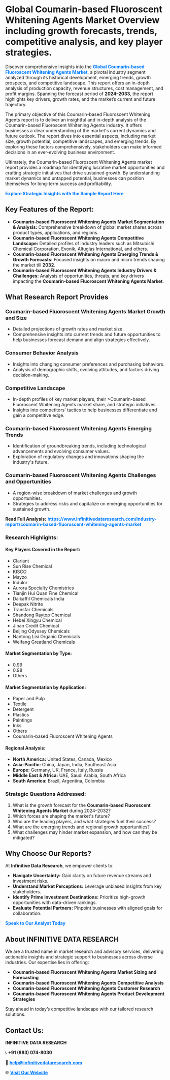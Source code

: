 <h1>Global Coumarin-based Fluoroscent Whitening Agents Market Overview including growth forecasts, trends, competitive analysis, and key player strategies.</h1>
<p>
Discover comprehensive insights into the 
<a href="https://www.infinitivedataresearch.com/industry-report/coumarin-based-fluoroscent-whitening-agents-market" rel="dofollow" style="color: #007BFF; text-decoration: none;"><strong>Global Coumarin-based Fluoroscent Whitening Agents Market</strong></a>, a pivotal industry segment analyzed through its historical development, emerging trends, growth prospects, and competitive landscape. This report offers an in-depth analysis of production capacity, revenue structures, cost management, and profit margins. Spanning the forecast period of <strong>2024–2033</strong>, the report highlights key drivers, growth rates, and the market’s current and future trajectory.
</p>
<p>
The primary objective of this Coumarin-based Fluoroscent Whitening Agents report is to deliver an insightful and in-depth analysis of the Coumarin-based Fluoroscent Whitening Agents industry. It offers businesses a clear understanding of the market's current dynamics and future outlook. The report dives into essential aspects, including market size, growth potential, competitive landscapes, and emerging trends. By exploring these factors comprehensively, stakeholders can make informed decisions in an ever-evolving business environment.
</p>
<p>
Ultimately, the Coumarin-based Fluoroscent Whitening Agents market report provides a roadmap for identifying lucrative market opportunities and crafting strategic initiatives that drive sustained growth. By understanding market dynamics and untapped potential, businesses can position themselves for long-term success and profitability.
</p>
<p>
<a href="https://www.infinitivedataresearch.com/request-sample/reportId=110536" style="color: #007BFF; text-decoration: none;"><strong>Explore Strategic Insights with the Sample Report Here</strong></a>
</p>

<h2>Key Features of the Report:</h2>
<ul>
<li><strong>Coumarin-based Fluoroscent Whitening Agents Market Segmentation & Analysis:</strong> Comprehensive breakdown of global market shares across product types, applications, and regions.</li>
<li><strong>Coumarin-based Fluoroscent Whitening Agents Competitive Landscape:</strong> Detailed profiles of industry leaders such as Mitsubishi Chemical Corporation, Evonik, Altuglas International, and others.</li>
<li><strong>Coumarin-based Fluoroscent Whitening Agents Emerging Trends & Growth Forecasts:</strong> Focused insights on macro and micro trends shaping the market till <strong>2032</strong>.</li>
<li><strong>Coumarin-based Fluoroscent Whitening Agents Industry Drivers & Challenges:</strong> Analysis of opportunities, threats, and key drivers impacting the <strong>Coumarin-based Fluoroscent Whitening Agents Market</strong>.</li>
</ul>

<h2>What Research Report Provides</h2>
<h3>Coumarin-based Fluoroscent Whitening Agents Market Growth and Size</h3>
<ul>
<li>Detailed projections of growth rates and market size.</li>
<li>Comprehensive insights into current trends and future opportunities to help businesses forecast demand and align strategies effectively.</li>
</ul>

<h3>Consumer Behavior Analysis</h3>
<ul>
<li>Insights into changing consumer preferences and purchasing behaviors.</li>
<li>Analysis of demographic shifts, evolving attitudes, and factors driving decision-making.</li>
</ul>

<h3>Competitive Landscape</h3>
<ul>
<li>In-depth profiles of key market players, their >Coumarin-based Fluoroscent Whitening Agents market share, and strategic initiatives.</li>
<li>Insights into competitors' tactics to help businesses differentiate and gain a competitive edge.</li>
</ul>

<h3>Coumarin-based Fluoroscent Whitening Agents Emerging Trends</h3>
<ul>
<li>Identification of groundbreaking trends, including technological advancements and evolving consumer values.</li>
<li>Exploration of regulatory changes and innovations shaping the industry's future.</li>
</ul>

<h3>Coumarin-based Fluoroscent Whitening Agents Challenges and Opportunities</h3>
<ul>
<li>A region-wise breakdown of market challenges and growth opportunities.</li>
<li>Strategies to address risks and capitalize on emerging opportunities for sustained growth.</li>
</ul>
<p><strong>Read Full Analysis:</strong> <a href="https://www.infinitivedataresearch.com/industry-report/coumarin-based-fluoroscent-whitening-agents-market" rel="dofollow" style="color: #007BFF; text-decoration: none;"><strong>https://www.infinitivedataresearch.com/industry-report/coumarin-based-fluoroscent-whitening-agents-market</strong></a></p>
<h3>Research Highlights:</h3>
<h4>Key Players Covered in the Report:</h4>
<ul><li>Clariant</li><li>Sun Rise Chemical</li><li>KISCO</li><li>Mayzo</li><li>Indulor</li><li>Aurora Specialty Chemistries</li><li>Tianjin Hui Quan Fine Chemical</li><li>Daikaffil Chemicals India</li><li>Deepak Nitrite</li><li>Transfar Chemicals</li><li>Shandong Raytop Chemical</li><li>Hebei Xingyu Chemical</li><li>Jinan Credit Chemical</li><li>Beijing Odyssey Chemicals</li><li>Nantong Lisi Organic Chemicals</li><li>Weifang Greatland Chemicals</li></ul>
<h4>Market Segmentation by Type:</h4>
<ul><li>0.99</li><li>0.98</li><li>Others</li></ul>
<h4>Market Segmentation by Application:</h4>
<ul><li>Paper and Pulp</li><li>Textile</li><li>Detergent</li><li>Plastics</li><li>Paintings</li><li>Inks</li><li>Others</li><li>Coumarin-based Fluoroscent Whitening Agents</li></ul>

<h4>Regional Analysis:</h4>
<ul>
<li><strong>North America:</strong> United States, Canada, Mexico</li>
<li><strong>Asia-Pacific:</strong> China, Japan, India, Southeast Asia</li>
<li><strong>Europe:</strong> Germany, UK, France, Italy, Russia</li>
<li><strong>Middle East & Africa:</strong> UAE, Saudi Arabia, South Africa</li>
<li><strong>South America:</strong> Brazil, Argentina, Colombia</li>
</ul>

<h3>Strategic Questions Addressed:</h3>
<ol>
<li>What is the growth forecast for the <strong>Coumarin-based Fluoroscent Whitening Agents Market</strong> during 2024–2032?</li>
<li>Which forces are shaping the market's future?</li>
<li>Who are the leading players, and what strategies fuel their success?</li>
<li>What are the emerging trends and regional growth opportunities?</li>
<li>What challenges may hinder market expansion, and how can they be mitigated?</li>
</ol>

<h2>Why Choose Our Reports?</h2>
<p>At <strong>Infinitive Data Research</strong>, we empower clients to:</p>
<ul>
<li><strong>Navigate Uncertainty:</strong> Gain clarity on future revenue streams and investment risks.</li>
<li><strong>Understand Market Perceptions:</strong> Leverage unbiased insights from key stakeholders.</li>
<li><strong>Identify Prime Investment Destinations:</strong> Prioritize high-growth opportunities with data-driven rankings.</li>
<li><strong>Evaluate Potential Partners:</strong> Pinpoint businesses with aligned goals for collaboration.</li>
</ul>
<p><a href="https://www.infinitivedataresearch.com/industry-report/coumarin-based-fluoroscent-whitening-agents-market" rel="dofollow" style="color: #007BFF; text-decoration: none;"><strong>Speak to Our Analyst Today</strong></a></p>

<h2>About INFINITIVE DATA RESEARCH</h2>
<p>We are a trusted name in market research and advisory services, delivering actionable insights and strategic support to businesses across diverse industries. Our expertise lies in offering:</p>
<ul>
<li><strong>Coumarin-based Fluoroscent Whitening Agents Market Sizing and Forecasting</strong></li>
<li><strong>Coumarin-based Fluoroscent Whitening Agents Competitive Analysis</strong></li>
<li><strong>Coumarin-based Fluoroscent Whitening Agents Customer Research</strong></li>
<li><strong>Coumarin-based Fluoroscent Whitening Agents Product Development Strategies</strong></li>
</ul>
<p>Stay ahead in today’s competitive landscape with our tailored research solutions.</p>

<h2>Contact Us:</h2>
<p><strong>INFINITIVE DATA RESEARCH</strong></p>
<p>📞 <strong>+91 (883) 074-8030</strong></p>
<p>📧 <strong><a href="mailto:help@infinitivedataresearch.com" style="color: #007BFF;">help@infinitivedataresearch.com</a></strong></p>
<p>🌐 <strong><a href="https://www.infinitivedataresearch.com" rel="dofollow" style="color: #007BFF;">Visit Our Website</a></strong></p>